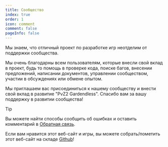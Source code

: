 ```yaml
---
title: Сообщество
index: true
order: 1
icon: comment
comment: false
pageInfo: false
---
```


Мы знаем, что отличный проект по разработке игр неотделим от поддержки сообщества.

Мы очень благодарны всем пользователям, которые внесли свой вклад в проект, будь то помощь в проверке кода, поиске багов, внесении предложений, написании документов, управлении сообществом, участии в обсуждениях или обмене опытом.

Мы приглашаем вас присоединиться к нашему сообществу и внести свой вклад в развитие "PvZ2 Gardendless". Спасибо вам за вашу поддержку в развитии сообщества!

> [!tip]
> Вы можете найти способы сообщить об ошибках и оставить комментарий в [Обратная связь](feedback.md).
>
> Если вам нравится этот веб-сайт и игры, вы можете собрать/пометить этот веб-сайт на складе [Github](https://github.com/Gzh0821/pvzg_site)!

<div class="vp-card-container">
  <VPCard
    title="QQ Группа для общения"
    desc="Номер Группы:980405270,для игроков, которые хотят оказывать помощь, делиться стратегиями и участвовать в дискуссиях"
    logo="/assets/image/qq.svg"
    link="https://qm.qq.com/q/MIqVcRAg8u"
    background="rgba(245, 158, 0, 0.15)"
  />
  <VPCard
    title="QQ Группа для новостей"
    desc="Номер группы:981880465, для получения самой свежей информации"
    logo="/assets/image/qq.svg"
    link="https://qm.qq.com/q/8LkQioyGI2"
    background="rgba(228, 0, 54, 0.15)"
  />
  <VPCard
    title="Репозиторий Github"
    desc="Для получения отзывов об ошибках и предложений по новым функциям вы можете отправлять сообщения о проблемах в этот репозиторий.Добро пожаловать в этот репозиторий!"
    logo="/assets/image/github-dark.svg"
    link="https://github.com/Gzh0821/pvzg_site"
    background="rgba(102, 204, 255, 0.15)"
  />
  <VPCard
    title="Discord сервер"
    desc="Присоединяйтесь к нашему серверу Discord и общайтесь с другими игроками по всему миру!"
    logo="/assets/image/discord.svg"
    link="https://discord.gg/ZEfb2tBQFW"
    background="rgba(102, 204, 255, 0.15)"
  />
</div>
